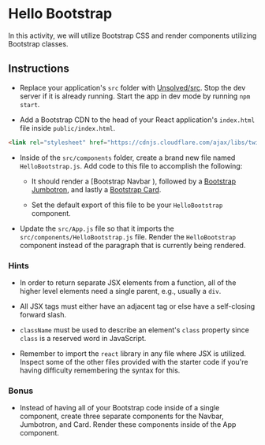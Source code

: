 # Hello Bootstrap

In this activity, we will utilize Bootstrap CSS and render components utilizing Bootstrap classes.

## Instructions

* Replace your application's `src` folder with [Unsolved/src](Unsolved/src). Stop the dev server if it is already running. Start the app in dev mode by running `npm start`.

* Add a Bootstrap CDN to the head of your React application's `index.html` file inside `public/index.html`.

```html
<link rel="stylesheet" href="https://cdnjs.cloudflare.com/ajax/libs/twitter-bootstrap/4.0.0/css/bootstrap.min.css"/>
```

* Inside of the `src/components` folder, create a brand new file named `HelloBootstrap.js`. Add code to this file to accomplish the following:

  * It should render a [Bootstrap Navbar ), followed by a [Bootstrap Jumbotron](https://getbootstrap.com/docs/4.0/components/jumbotron/), and lastly a [Bootstrap Card](https://getbootstrap.com/docs/4.0/components/card/).

  * Set the default export of this file to be your `HelloBootstrap` component.

* Update the `src/App.js` file so that it imports the `src/components/HelloBootstrap.js` file. Render the `HelloBootstrap` component instead of the paragraph that is currently being rendered.

### Hints

* In order to return separate JSX elements from a function, all of the higher level elements need a single parent, e.g., usually a `div`.

* All JSX tags must either have an adjacent tag or else have a self-closing forward slash.

* `className` must be used to describe an element's `class` property since `class` is a reserved word in JavaScript.

* Remember to import the `react` library in any file where JSX is utilized. Inspect some of the other files provided with the starter code if you're having difficulty remembering the syntax for this.

### Bonus

* Instead of having all of your Bootstrap code inside of a single component, create three separate components for the Navbar, Jumbotron, and Card. Render these components inside of the App component.
